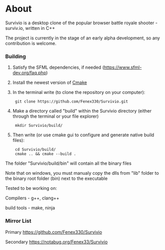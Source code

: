 # About



Survivio is a desktop clone of the popular browser battle royale shooter - surviv.io, written in C++

The project is currently in the stage of an early alpha development, so any contribution is welcome.





### Building



1) Satisfy the SFML dependencies, if needed (https://www.sfml-dev.org/faq.php)


2) Install the newest version of [Cmake](https://cmake.org/download/)


3) In the terminal write (to clone the repository on your computer):

        git clone https://github.com/Fenex330/Survivio.git


4) Make a directory called "build" within the Survivio directory (either through the terminal or your file explorer)
        
        mkdir Survivio/build/


5) Then write (or use cmake gui to configure and generate native build files):

        cd Survivio/build/
        cmake .. && cmake --build .


The folder "Survivio/build/bin" will contain all the binary files

Note that on windows, you must manualy copy the dlls from "lib" folder to the binary root folder (bin) next to the executable




Tested to be working on:


Compilers - g++, clang++

build tools - make, ninja





### Mirror List

Primary https://github.com/Fenex330/Survivio

Secondary https://notabug.org/Fenex33/Survivio
